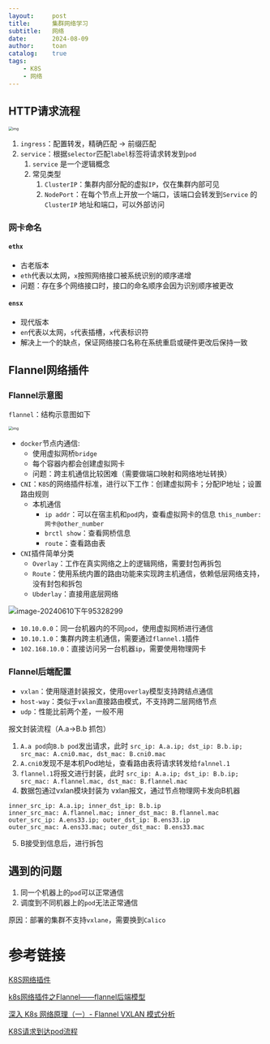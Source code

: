 ```yaml
---
layout:     post
title:      集群网络学习
subtitle:   网络
date:       2024-08-09
author:     toan
catalog:	true
tags:
    - K8S
    - 网络
---
```


## HTTP请求流程

<img src="https://s2.loli.net/2024/08/09/RDyfVj8rNZzWSeb.png" alt="img" style="zoom:50%;" />

1. `ingress`：配置转发，精确匹配 -> 前缀匹配
2. `service`：根据`selector`匹配`label`标签将请求转发到`pod`
   1. `service` 是一个逻辑概念
   2. 常见类型
      1. `ClusterIP`：集群内部分配的虚拟`IP`，仅在集群内部可见
      2. `NodePort`：在每个节点上开放一个端口，该端口会转发到`Service` 的`ClusterIP` 地址和端口，可以外部访问

### 网卡命名

#### `ethx`

- 古老版本
- `eth`代表以太网，`x`按照网络接口被系统识别的顺序递增
- 问题：存在多个网络接口时，接口的命名顺序会因为识别顺序被更改

#### `ensx`

- 现代版本
- `en`代表以太网，`s`代表插槽，`x`代表标识符
- 解决上一个的缺点，保证网络接口名称在系统重启或硬件更改后保持一致

## Flannel网络插件

### Flannel示意图

`flannel`：结构示意图如下

<img src="https://s2.loli.net/2024/08/09/qbKFr3vzMa7sj4f.png" alt="img" style="zoom:50%;" />

* `docker`节点内通信:
  * 使用虚拟网桥`bridge`
  * 每个容器内都会创建虚拟网卡
  * 问题：跨主机通信比较困难（需要做端口映射和网络地址转换）
* `CNI`：`K8S`的网络插件标准，进行以下工作：创建虚拟网卡；分配IP地址；设置路由规则
  * 本机通信
    * `ip addr`：可以在宿主机和`pod`内，查看虚拟网卡的信息  `this_number: 网卡@other_number`
    * `brctl show`：查看网桥信息
    * `route`：查看路由表
* `CNI`插件简单分类
  * `Overlay`：工作在真实网络之上的逻辑网络，需要封包再拆包
  * `Route`：使用系统内置的路由功能来实现跨主机通信，依赖低层网络支持，没有封包和拆包
  * `Ubderlay`：直接用底层网络


![image-20240610下午95328299](https://s2.loli.net/2024/08/09/vSCfsueLoznWxg6.png)

* `10.10.0.0`：同一台机器内的不同`pod`，使用虚拟网桥进行通信
* `10.10.1.0`：集群内跨主机通信，需要通过`flannel.1`插件
* `102.168.10.0`：直接访问另一台机器`ip`，需要使用物理网卡

### Flannel后端配置

* `vxlan`：使用隧道封装报文，使用`overlay`模型支持跨结点通信
* `host-way`：类似于`vxlan`直接路由模式，不支持跨二层网络节点
* `udp`：性能比前两个差，一般不用

报文封装流程（A.a->B.b 抓包）

1. `A.a pod`向`B.b pod`发出请求，此时 `src_ip: A.a.ip; dst_ip: B.b.ip; src_mac: A.cni0.mac, dst_mac: B.cni0.mac`
2. `A.cni0`发现不是本机Pod地址，查看路由表将请求转发给`falnnel.1`
3. `flannel.1`将报文进行封装，此时 `src_ip: A.a.ip; dst_ip: B.b.ip; src_mac: A.flannel.mac, dst_mac: B.flannel.mac`
4. 数据包通过vxlan模块封装为 vxlan报文，通过节点物理网卡发向B机器

```
inner_src_ip: A.a.ip; inner_dst_ip: B.b.ip
inner_src_mac: A.flannel.mac; inner_dst_mac: B.flannel.mac
outer_src_ip: A.ens33.ip; outer_dst_ip: B.ens33.ip
outer_src_mac: A.ens33.mac; outer_dst_mac: B.ens33.mac
```

5. B接受到信息后，进行拆包

## 遇到的问题

1. 同一个机器上的`pod`可以正常通信
2. 调度到不同机器上的`pod`无法正常通信

原因：部署的集群不支持`vxlane`，需要换到`Calico`

# 参考链接

[K8S网络插件](https://blog.csdn.net/qq_57414752/article/details/130169668)

[k8s网络插件之Flannel——flannel后端模型](https://blog.csdn.net/weixin_43266367/article/details/127836595)

[深入 K8s 网络原理（一）- Flannel VXLAN 模式分析](https://zhuanlan.zhihu.com/p/673106063)

[K8S请求到达pod流程](https://www.51cto.com/article/778192.html)
